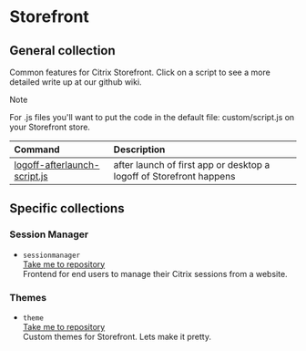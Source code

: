 # Storefront
## General collection <br>
Common features for Citrix Storefront. Click on a script to see a more detailed write up at our github wiki.

> [!NOTE]
> For .js files you'll want to put the code in the default file: custom/script.js on your Storefront store.

| Command | Description |
| :--- | :--- |
| [logoff-afterlaunch-script.js]() | after launch of first app or desktop a logoff of Storefront happens |

## Specific collections
### Session Manager <br>
- `sessionmanager` <br>
[Take me to repository](sessionmanager) <br>
Frontend for end users to manage their Citrix sessions from a website.

### Themes <br>
- `theme` <br>
[Take me to repository](theme) <br>
Custom themes for Storefront. Lets make it pretty.

